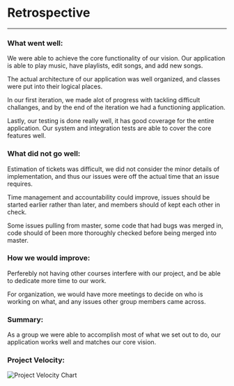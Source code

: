 # Retrospective
---
### What went well:
We were able to achieve the core functionality of our vision. Our application is able to play music, have playlists, edit songs, and add new songs.

The actual architecture of our application was well organized, and classes were put into their logical places.

In our first iteration, we made alot of progress with tackling difficult challanges, and by the end of the iteration we had a functioning application.

Lastly, our testing is done really well, it has good coverage for the entire application. Our system and integration tests are able to cover the core features well.

### What did not go well:
Estimation of tickets was difficult, we did not consider the minor details of implementation, and thus our issues were off the actual time that an issue requires.

Time management and accountability could improve, issues should be started earlier rather than later, and members should of kept each other in check.

Some issues pulling from master, some code that had bugs was merged in, code should of been more thoroughly checked before being merged into master.

### How we would improve:
Perferebly not having other courses interfere with our project, and be able to dedicate more time to our work.

For organization, we would have more meetings to decide on who is working on what, and any issues other group members came across.

### Summary:
As a group we were able to accomplish most of what we set out to do, our application works well and matches our core vision.


### Project Velocity:
![Project Velocity Chart](https://i.imgur.com/ZeTuLBx.png)  
